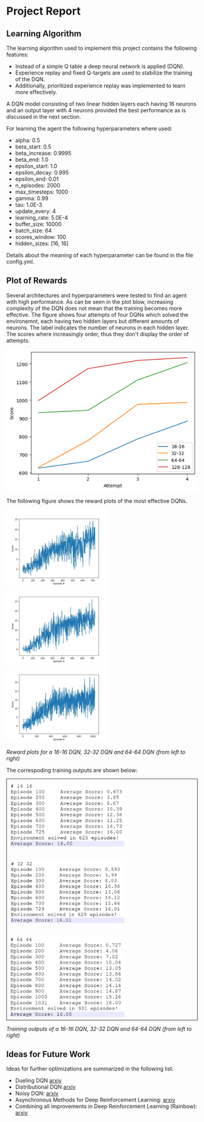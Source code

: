 # Project Report

## Learning Algorithm
The learning algorithm used to implement this project contains the following features:
* Instead of a simple Q table a deep neural network is applied (DQN).
* Experience replay and fixed Q-targets are used to stabilize the training of the DQN.
* Additionally, prioritized experience replay was implemented to learn more effectively.

A DQN model consisting of two linear hidden layers each having 16 neurons and
an output layer with 4 neurons provided the best performance as is discussed
in the next section.

For learning the agent the following hyperparameters where used:
* alpha: 0.5
* beta_start: 0.5
* beta_increase: 0.9995
* beta_end: 1.0
* epsilon_start: 1.0
* epsilon_decay: 0.995
* epsilon_end: 0.01
* n_episodes: 2000
* max_timesteps: 1000
* gamma: 0.99
* tau: 1.0E-3
* update_every: 4
* learning_rate: 5.0E-4
* buffer_size: 10000
* batch_size: 64
* scores_window: 100
* hidden_sizes: [16, 16]

Details about the meaning of each hyperparameter can be found in the file 
config.yml.

## Plot of Rewards
Several architectures and hyperparameters were tested to find an agent with high performance.
As can be seen in the plot blow, increasing complexity of the DQN does not mean that the training 
becomes more effective. The figure shows four attempts of four DQNs which solved the environemnt,
each having two hidden layers but different amounts of neurons. The label indicates the number of 
neurons in each hidden layer. The scores where increasingly order, thus they don't display the
order of attempts.

<img src="./img/performance.png"/>

The following figure shows the reward plots of the most effective DQNs.

<p float="left">
  <img src="./img/reward_plot_16.jpeg" width="270" />
  <img src="./img/reward_plot_32.jpeg" width="270" />
  <img src="./img/reward_plot_64.jpeg" width="270" />

  <em> Reward plots for a 16-16 DQN, 32-32 DQN and 64-64 DQN (from left to right) </em>
</p>

The correspoding training outputs are shown below:

<p style="border: 1px solid">
  <img style="padding: 10px 10px 20px 10px" src="./img/score_episodes_16-16.png" width="300" />
  <img style="padding: 10px 10px 20px 10px" src="./img/score_episodes_32-32.png" width="300" />
  <img style="padding: 10px 10px 0px 10px" src="./img/score_episodes_64-64.png" width="300" />

  <em> Training outputs of a 16-16 DQN, 32-32 DQN and 64-64 DQN (from left to right) </em>
</p>


## Ideas for Future Work
Ideas for further optimizations are summarized in the following list:
* Dueling DQN [arxiv](https://arxiv.org/abs/1511.06581)
* Distributional DQN [arxiv](https://arxiv.org/abs/1707.06887)
* Noisy DQN: [arxiv](https://arxiv.org/abs/1706.10295)
* Asynchronous Methods for Deep Reinforcement Learning: [arxiv](https://arxiv.org/abs/1602.01783)
* Combining all improvements in Deep Reinforcement Learning (Rainbow): [arxiv](https://arxiv.org/abs/1710.02298)
